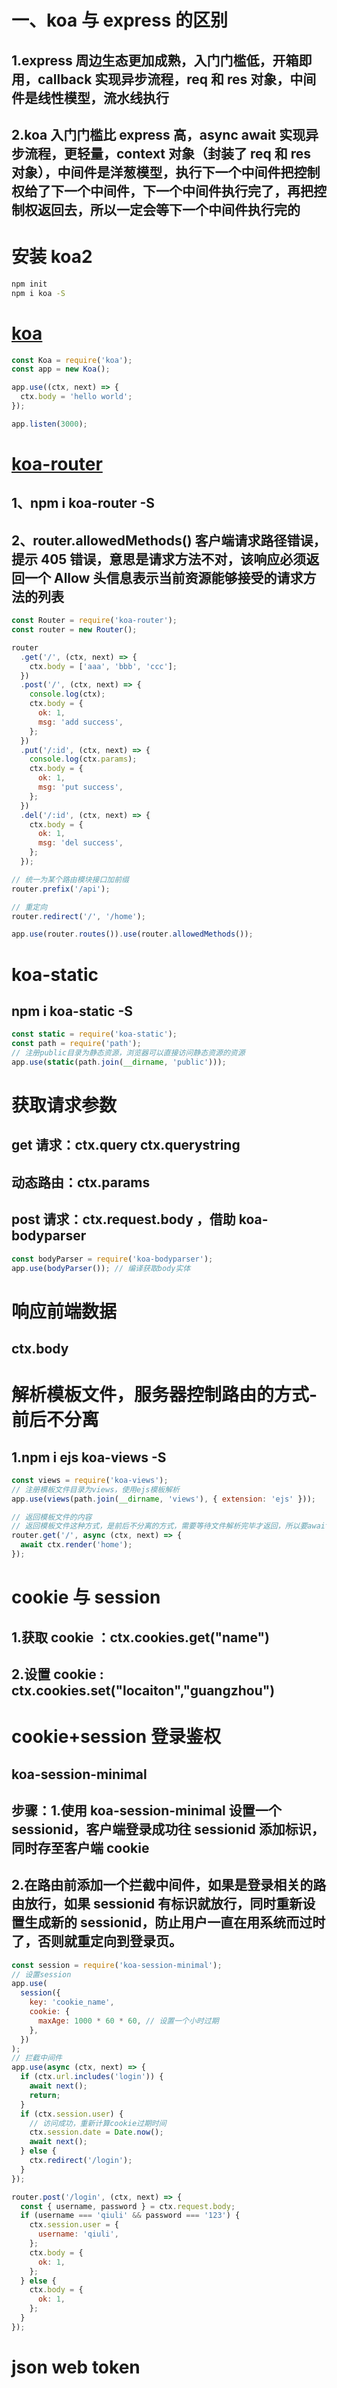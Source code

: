 # 一、koa 与 express 的区别

## 1.express 周边生态更加成熟，入门门槛低，开箱即用，callback 实现异步流程，req 和 res 对象，中间件是线性模型，流水线执行

## 2.koa 入门门槛比 express 高，async await 实现异步流程，更轻量，context 对象（封装了 req 和 res 对象），中间件是洋葱模型，执行下一个中间件把控制权给了下一个中间件，下一个中间件执行完了，再把控制权返回去，所以一定会等下一个中间件执行完的

# 安装 koa2

```bash
npm init
npm i koa -S
```

# [koa](https://www.koajs.com.cn/)

```js
const Koa = require('koa');
const app = new Koa();

app.use((ctx, next) => {
  ctx.body = 'hello world';
});

app.listen(3000);
```

# [koa-router](https://github.com/koajs/router/blob/HEAD/API.md)

## 1、npm i koa-router -S

## 2、router.allowedMethods() 客户端请求路径错误，提示 405 错误，意思是请求方法不对，该响应必须返回一个 Allow 头信息表示当前资源能够接受的请求方法的列表

```js
const Router = require('koa-router');
const router = new Router();

router
  .get('/', (ctx, next) => {
    ctx.body = ['aaa', 'bbb', 'ccc'];
  })
  .post('/', (ctx, next) => {
    console.log(ctx);
    ctx.body = {
      ok: 1,
      msg: 'add success',
    };
  })
  .put('/:id', (ctx, next) => {
    console.log(ctx.params);
    ctx.body = {
      ok: 1,
      msg: 'put success',
    };
  })
  .del('/:id', (ctx, next) => {
    ctx.body = {
      ok: 1,
      msg: 'del success',
    };
  });

// 统一为某个路由模块接口加前缀
router.prefix('/api');

// 重定向
router.redirect('/', '/home');

app.use(router.routes()).use(router.allowedMethods());
```

# koa-static

## npm i koa-static -S

```js
const static = require('koa-static');
const path = require('path');
// 注册public目录为静态资源，浏览器可以直接访问静态资源的资源
app.use(static(path.join(__dirname, 'public')));
```

# 获取请求参数

## get 请求：ctx.query ctx.querystring

## 动态路由：ctx.params

## post 请求：ctx.request.body ，借助 koa-bodyparser

```js
const bodyParser = require('koa-bodyparser');
app.use(bodyParser()); // 编译获取body实体
```

# 响应前端数据

## ctx.body

# 解析模板文件，服务器控制路由的方式-前后不分离

## 1.npm i ejs koa-views -S

```js
const views = require('koa-views');
// 注册模板文件目录为views，使用ejs模板解析
app.use(views(path.join(__dirname, 'views'), { extension: 'ejs' }));

// 返回模板文件的内容
// 返回模板文件这种方式，是前后不分离的方式，需要等待文件解析完毕才返回，所以要await
router.get('/', async (ctx, next) => {
  await ctx.render('home');
});
```

# cookie 与 session

## 1.获取 cookie ：ctx.cookies.get("name")

## 2.设置 cookie : ctx.cookies.set("locaiton","guangzhou")

# cookie+session 登录鉴权

## koa-session-minimal

## 步骤：1.使用 koa-session-minimal 设置一个 sessionid，客户端登录成功往 sessionid 添加标识，同时存至客户端 cookie

## 2.在路由前添加一个拦截中间件，如果是登录相关的路由放行，如果 sessionid 有标识就放行，同时重新设置生成新的 sessionid，防止用户一直在用系统而过时了，否则就重定向到登录页。

```js
const session = require('koa-session-minimal');
// 设置session
app.use(
  session({
    key: 'cookie_name',
    cookie: {
      maxAge: 1000 * 60 * 60, // 设置一个小时过期
    },
  })
);
// 拦截中间件
app.use(async (ctx, next) => {
  if (ctx.url.includes('login')) {
    await next();
    return;
  }
  if (ctx.session.user) {
    // 访问成功，重新计算cookie过期时间
    ctx.session.date = Date.now();
    await next();
  } else {
    ctx.redirect('/login');
  }
});

router.post('/login', (ctx, next) => {
  const { username, password } = ctx.request.body;
  if (username === 'qiuli' && password === '123') {
    ctx.session.user = {
      username: 'qiuli',
    };
    ctx.body = {
      ok: 1,
    };
  } else {
    ctx.body = {
      ok: 1,
    };
  }
});
```

# json web token
